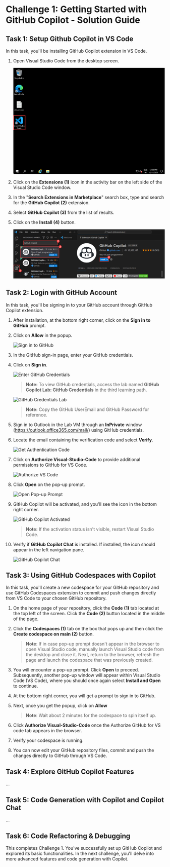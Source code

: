 # Challenge 1: Getting Started with GitHub Copilot - Solution Guide

## Task 1: Setup Github Copilot in VS Code

In this task, you'll be installing GitHub Copilot extension in VS Code.

1. Open Visual Studio Code from the desktop screen.
   
   ![Picture1](/media/task1.1.png)

1. Click on the **Extensions (1)** icon in the activity bar on the left side of the Visual Studio Code window.
   
1. In the "**Search Extensions in Marketplace**" search box, type and search for the **GitHub Copilot (2)** extension.
   
1. Select **GitHub Copilot (3)** from the list of results.

1. Click on the **Install (4)** button.

   ![Picture1](/media/task1.2.png)

## Task 2: Login with GitHub Account

In this task, you'll be signing in to your GitHub account through GitHub Copilot extension.

1. After installation, at the bottom right corner, click on the **Sign in to GitHub** prompt.

1. Click on **Allow** in the popup.

   ![Sign in to GitHub](../media/signingin.png)

1. In the GitHub sign-in page, enter your GitHub credentials.
   
1. Click on **Sign in**.

   ![Enter GitHub Credentials](../media/gisignin.png)

   > **Note:** To view GitHub credentials, access the lab named **GitHub Copilot Lab: GitHub Credentials** in the third learning path.

   ![GitHub Credentials Lab](../media/git-odl-cred-1.png)

   > **Note:** Copy the GitHub UserEmail and GitHub Password for reference.

1. Sign in to Outlook in the Lab VM through an **InPrivate** window (https://outlook.office365.com/mail/) using GitHub credentials.

1. Locate the email containing the verification code and select **Verify**.

   ![Get Authentication Code](../media/verify1.png)

1. Click on **Authorize Visual-Studio-Code** to provide additional permissions to GitHub for VS Code.

   ![Authorize VS Code](../media/1-2.png)

1. Click **Open** on the pop-up prompt.

   ![Open Pop-up Prompt](../media/1-10.png)

1. GitHub Copilot will be activated, and you'll see the icon in the bottom right corner.

   ![GitHub Copilot Activated](../media/icon.png)

   > **Note:** If the activation status isn't visible, restart Visual Studio Code.

1. Verify if **GitHub Copilot Chat** is installed. If installed, the icon should appear in the left navigation pane.

   ![GitHub Copilot Chat](../media/chatnew.png)


## Task 3: Using GitHub Codespaces with Copilot

In this task, you'll create a new codespace for your GitHub repository and use GitHub Codespaces extension to commit and push changes directly from VS Code to your chosen GitHub repository.

1. On the home page of your repository, click the **Code** **(1)** tab located at the top left of the screen. Click the **Code** **(2)** button located in the middle of the page.

1. Click the **Codespaces (1)** tab on the box that pops up and then click the **Create codespace on main (2)** button.

   >**Note**: If in case pop-up prompt doesn't appear in the browser to open Visual Studio code, manually launch Visual Studio code from the desktop and close it. Next, return to the browser, refresh the page and launch the codespace that was previously created.

1. You will encounter a pop-up prompt. Click **Open** to proceed. Subsequently, another pop-up window will appear within Visual Studio Code (VS Code), where you should once again select **Install and Open** to continue.

1. At the bottom right corner, you will get a prompt to sign in to GitHub.

1. Next, once you get the popup, click on **Allow**

   >**Note**: Wait about 2 minutes for the codespace to spin itself up.

1. Click **Authorize Visual-Studio-Code** once the Authorize GitHub for VS code tab appears in the browser.

1. Verify your codespace is running.

1. You can now edit your GitHub repository files, commit and push the changes directly to GitHub through VS Code.


## Task 4: Explore GitHub Copilot Features

...

## Task 5: Code Generation with Copilot and Copilot Chat

...

## Task 6: Code Refactoring & Debugging

This completes Challenge 1. You've successfully set up GitHub Copilot and explored its basic functionalities. In the next challenge, you'll delve into more advanced features and code generation with Copilot.

